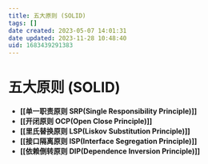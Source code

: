 ```yaml
---
title: 五大原则 (SOLID)
tags: []
date created: 2023-05-07 14:01:31
date updated: 2023-11-28 10:48:40
uid: 1683439291383
---
```


# 五大原则 (SOLID)

- **[[单一职责原则 SRP(Single Responsibility Principle)]]**
- **[[开闭原则 OCP(Open Close Principle)]]**
- **[[里氏替换原则 LSP(Liskov Substitution Principle)]]**
- **[[接口隔离原则 ISP(Interface Segregation Principle)]]**
- **[[依赖倒转原则 DIP(Dependence Inversion Principle)]]**
